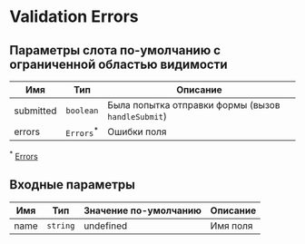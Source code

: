 # Validation Errors

## Параметры слота по-умолчанию с ограниченной областью видимости

| Имя        |               Тип                | Описание                                           |
|------------|:--------------------------------:|----------------------------------------------------|
| submitted  |            `boolean`             | Была попытка отправки формы (вызов `handleSubmit`) |
| errors     |       `Errors`<sup>*</sup>       | Ошибки поля                                        |

<sup>*</sup> [Errors](./types.md#errors)

## Входные параметры

| Имя      | Тип                           | Значение по-умолчанию | Описание                                             |
|----------|-------------------------------|-----------------------|------------------------------------------------------|
| name     | `string`                      | undefined             | Имя поля                                             |
